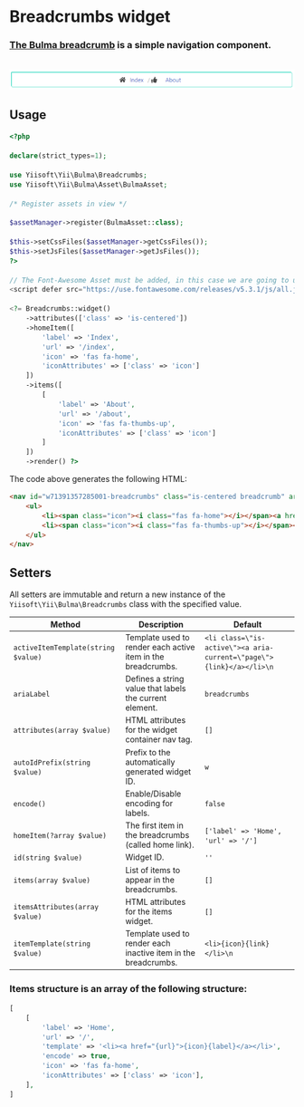 # Breadcrumbs widget

### [The Bulma breadcrumb](https://bulma.io/documentation/components/breadcrumb/) is a simple navigation component.

<p align="center">
    </br>
    <img src="images/breadcrumbs.png">
</p>

## Usage

```php
<?php

declare(strict_types=1);

use Yiisoft\Yii\Bulma\Breadcrumbs;
use Yiisoft\Yii\Bulma\Asset\BulmaAsset;

/* Register assets in view */

$assetManager->register(BulmaAsset::class);

$this->setCssFiles($assetManager->getCssFiles());
$this->setJsFiles($assetManager->getJsFiles());
?>

// The Font-Awesome Asset must be added, in this case we are going to use an external library.
<script defer src="https://use.fontawesome.com/releases/v5.3.1/js/all.js"></script>

<?= Breadcrumbs::widget()
    ->attributes(['class' => 'is-centered'])
    ->homeItem([
        'label' => 'Index',
        'url' => '/index',
        'icon' => 'fas fa-home',
        'iconAttributes' => ['class' => 'icon']
    ])
    ->items([
        [
            'label' => 'About',
            'url' => '/about',
            'icon' => 'fas fa-thumbs-up',
            'iconAttributes' => ['class' => 'icon']
        ]
    ])
    ->render() ?>
```

The code above generates the following HTML:

```html
<nav id="w71391357285001-breadcrumbs" class="is-centered breadcrumb" aria-label="breadcrumbs">
    <ul>
        <li><span class="icon"><i class="fas fa-home"></i></span><a href="/index">Index</a></li>
        <li><span class="icon"><i class="fas fa-thumbs-up"></i></span><a href="/about">About</a></li>
    </ul>
</nav>
```

## Setters

All setters are immutable and return a new instance of the `Yiisoft\Yii\Bulma\Breadcrumbs` class with the specified value.

Method | Description | Default
-------|-------------|---------
`activeItemTemplate(string $value)`| Template used to render each active item in the breadcrumbs. | `<li class=\"is-active\"><a aria-current=\"page\">{link}</a></li>\n`
`ariaLabel` | Defines a string value that labels the current element. | `breadcrumbs`
`attributes(array $value)` | HTML attributes for the widget container nav tag. | `[]`
`autoIdPrefix(string $value)` | Prefix to the automatically generated widget ID. | `w`
`encode()` | Enable/Disable encoding for labels. | `false`
`homeItem(?array $value)` | The first item in the breadcrumbs (called home link). | `['label' => 'Home', 'url' => '/']`
`id(string $value)` | Widget ID. | `''`
`items(array $value)` | List of items to appear in the breadcrumbs. | `[]`
`itemsAttributes(array $value)` | HTML attributes for the items widget. | `[]`
`itemTemplate(string $value)` | Template used to render each inactive item in the breadcrumbs. | `<li>{icon}{link}</li>\n`

### Items structure is an array of the following structure:

```php
[
    [
        'label' => 'Home',
        'url' => '/',
        'template' => '<li><a href="{url}">{icon}{label}</a></li>',
        'encode' => true,
        'icon' => 'fas fa-home',
        'iconAttributes' => ['class' => 'icon'],
    ],
]
```
